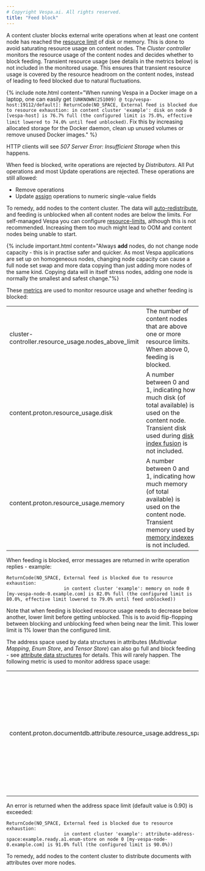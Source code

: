 ```yaml
---
# Copyright Vespa.ai. All rights reserved.
title: "Feed block"
---
```


A content cluster blocks external write operations when at least one content node has reached the
[resource limit](../reference/services-content.html#resource-limits)
of disk or memory. This is done to avoid saturating resource usage on content nodes.
The *Cluster controller* monitors the resource usage of the content nodes
and decides whether to block feeding.
Transient resource usage (see details in the metrics below) is not included in the monitored usage.
This ensures that transient resource usage is covered by the resource headroom on the content nodes,
instead of leading to feed blocked due to natural fluctuations.

{% include note.html content="When running Vespa in a Docker image on a laptop,
one can easily get `[UNKNOWN(251009) @ tcp/vespa-host:19112/default]:
ReturnCode(NO_SPACE, External feed is blocked due to resource exhaustion:
in content cluster 'example': disk on node 0 [vespa-host] is 76.7% full (the configured limit is 75.0%,
effective limit lowered to 74.0% until feed unblocked)`.
Fix this by increasing allocated storage for the Docker daemon, clean up unused volumes
or remove unused Docker images." %}

HTTP clients will see *507 Server Error: Insufficient Storage* when this happens.

When feed is blocked, write operations are rejected by *Distributors*.
All Put operations and most Update operations are rejected.
These operations are still allowed:
* Remove operations
* Update [assign](../reference/document-json-format.html#assign) operations to numeric single-value fields

To remedy, add nodes to the content cluster.
The data will [auto-redistribute](../elasticity.html), and feeding is unblocked when
all content nodes are below the limits.
For self-managed Vespa you can configure [resource-limits](../reference/services-content.html#resource-limits),
although this is not recommended. Increasing them too much might lead to OOM and content nodes being unable to start.

{% include important.html content="Always **add** nodes, do not change node capacity -
this is in practise safer and quicker.
As most Vespa applications are set up on homogeneous nodes, changing node capacity can cause a full node set swap
and more data copying than just adding more nodes of the same kind.
Copying data will in itself stress nodes, adding one node is normally the smallest and safest change."%}

These [metrics](metrics.html) are used to monitor resource usage and whether feeding is blocked:

|  |  |
| --- | --- |
| cluster-controller.resource_usage.nodes_above_limit | The number of content nodes that are above one or more resource limits. When above 0, feeding is blocked. |
| content.proton.resource_usage.disk | A number between 0 and 1, indicating how much disk (of total available) is used on the content node. Transient disk used during [disk index fusion](../proton.html#disk-index-fusion) is not included. |
| content.proton.resource_usage.memory | A number between 0 and 1, indicating how much memory (of total available) is used on the content node. Transient memory used by [memory indexes](../proton.html#memory-index-flush) is not included. |

When feeding is blocked, error messages are returned in write operation replies - example:

```
ReturnCode(NO_SPACE, External feed is blocked due to resource exhaustion:
                     in content cluster 'example': memory on node 0 [my-vespa-node-0.example.com] is 82.0% full (the configured limit is 80.0%, effective limit lowered to 79.0% until feed unblocked))
```

Note that when feeding is blocked resource usage needs to decrease below another, lower limit before getting unblocked. This is to avoid
flip-flopping between blocking and unblocking feed when being near the limit. This lower limit is 1% lower than the configured limit.

The address space used by data structures in attributes (*Multivalue Mapping*, *Enum Store*, and *Tensor Store*) can also go full and block feeding -
see [attribute data structures](../attributes.html#data-structures) for details.
This will rarely happen.
The following metric is used to monitor address space usage:

|  |  |
| --- | --- |
| content.proton.documentdb.attribute.resource_usage.address_space.max | A number between 0 and 1, indicating how much address space is used by the worst attribute data structure on the content node. |

An error is returned when the address space limit (default value is 0.90) is exceeded:

```
ReturnCode(NO_SPACE, External feed is blocked due to resource exhaustion:
                     in content cluster 'example': attribute-address-space:example.ready.a1.enum-store on node 0 [my-vespa-node-0.example.com] is 91.0% full (the configured limit is 90.0%))
```

To remedy, add nodes to the content cluster to distribute documents with attributes over more nodes.
